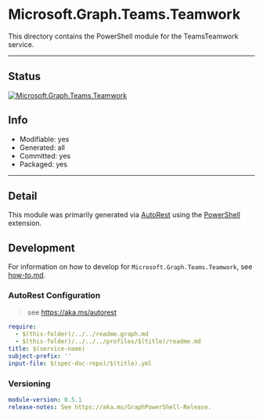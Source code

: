 <!-- region Generated -->
# Microsoft.Graph.Teams.Teamwork
This directory contains the PowerShell module for the TeamsTeamwork service.

---
## Status
[![Microsoft.Graph.Teams.Teamwork](https://img.shields.io/powershellgallery/v/Microsoft.Graph.Teams.Teamwork.svg?style=flat-square&label=Microsoft.Graph.Teams.Teamwork "Microsoft.Graph.Teams.Teamwork")](https://www.powershellgallery.com/packages/Microsoft.Graph.Teams.Teamwork/)

## Info
- Modifiable: yes
- Generated: all
- Committed: yes
- Packaged: yes

---
## Detail
This module was primarily generated via [AutoRest](https://github.com/Azure/autorest) using the [PowerShell](https://github.com/Azure/autorest.powershell) extension.

## Development
For information on how to develop for `Microsoft.Graph.Teams.Teamwork`, see [how-to.md](how-to.md).
<!-- endregion -->

### AutoRest Configuration

> see https://aka.ms/autorest

``` yaml
require:
  - $(this-folder)/../../readme.graph.md
  - $(this-folder)/../../../profiles/$(title)/readme.md
title: $(service-name)
subject-prefix: ''
input-file: $(spec-doc-repo)/$(title).yml
```
### Versioning

``` yaml
module-version: 0.5.1
release-notes: See https://aka.ms/GraphPowerShell-Release.
```
